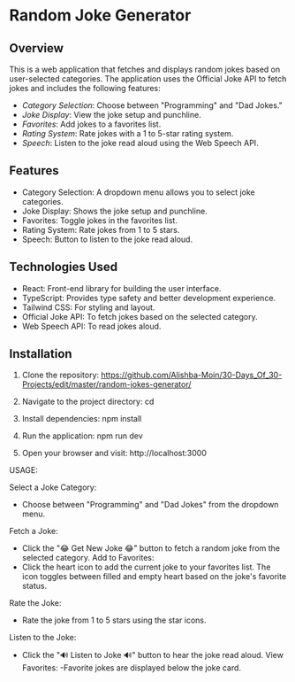 # Random Joke Generator

## Overview

This is a web application that fetches and displays random jokes based on user-selected categories. The application uses the Official Joke API to fetch jokes and includes the following features:

- *Category Selection*: Choose between "Programming" and "Dad Jokes."
- *Joke Display*: View the joke setup and punchline.
- *Favorites*: Add jokes to a favorites list.
- *Rating System*: Rate jokes with a 1 to 5-star rating system.
- *Speech*: Listen to the joke read aloud using the Web Speech API.

## Features

- Category Selection: A dropdown menu allows you to select joke categories.
- Joke Display: Shows the joke setup and punchline.
- Favorites: Toggle jokes in the favorites list.
- Rating System: Rate jokes from 1 to 5 stars.
- Speech: Button to listen to the joke read aloud.

## Technologies Used

- React: Front-end library for building the user interface.
- TypeScript: Provides type safety and better development experience.
- Tailwind CSS: For styling and layout.
- Official Joke API: To fetch jokes based on the selected category.
- Web Speech API: To read jokes aloud.

## Installation

1. Clone the repository:
https://github.com/Alishba-Moin/30-Days_Of_30-Projects/edit/master/random-jokes-generator/

2. Navigate to the project directory:
cd <project-directory>

3. Install dependencies:
npm install

4. Run the application:
npm run dev

5. Open your browser and visit:
http://localhost:3000

USAGE:

Select a Joke Category:
- Choose between "Programming" and "Dad Jokes" from the dropdown menu.

Fetch a Joke:
- Click the "😂 Get New Joke 😂" button to fetch a random joke from the selected category.
Add to Favorites:
- Click the heart icon to add the current joke to your favorites list. The icon toggles between filled and empty heart based on the joke's favorite status.

Rate the Joke:
- Rate the joke from 1 to 5 stars using the star icons.
  
Listen to the Joke:
- Click the "🔊 Listen to Joke 🔊" button to hear the joke read aloud.
View Favorites:
-Favorite jokes are displayed below the joke card.

